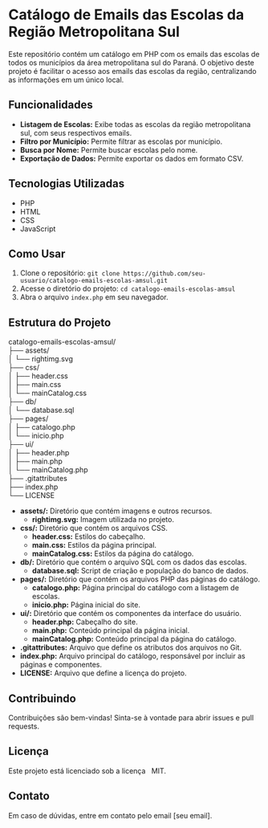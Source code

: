 # Catálogo de Emails das Escolas da Região Metropolitana Sul

Este repositório contém um catálogo em PHP com os emails das escolas de todos os municípios da área metropolitana sul do Paraná. O objetivo deste projeto é facilitar o acesso aos emails das escolas da região, centralizando as informações em um único local.

## Funcionalidades

* **Listagem de Escolas:** Exibe todas as escolas da região metropolitana sul, com seus respectivos emails.
* **Filtro por Município:** Permite filtrar as escolas por município.
* **Busca por Nome:** Permite buscar escolas pelo nome.
* **Exportação de Dados:** Permite exportar os dados em formato CSV.

## Tecnologias Utilizadas

* PHP
* HTML
* CSS
* JavaScript

## Como Usar

1. Clone o repositório: `git clone https://github.com/seu-usuario/catalogo-emails-escolas-amsul.git`
2. Acesse o diretório do projeto: `cd catalogo-emails-escolas-amsul`
3. Abra o arquivo `index.php` em seu navegador.

## Estrutura do Projeto

catalogo-emails-escolas-amsul/ <br>
├── assets/ <br>
│   └── rightimg.svg <br>
├── css/ <br>
│   ├── header.css <br>
│   ├── main.css <br>
│   └── mainCatalog.css <br>
├── db/ <br>
│   └── database.sql <br>
├── pages/ <br>
│   ├── catalogo.php <br>
│   └── inicio.php <br>
├── ui/ <br>
│   ├── header.php <br>
│   ├── main.php <br>
│   └── mainCatalog.php <br>
├── .gitattributes <br>
├── index.php <br>
└── LICENSE <br>

* **assets/:** Diretório que contém imagens e outros recursos.
    * **rightimg.svg:** Imagem utilizada no projeto.
* **css/:** Diretório que contém os arquivos CSS.
    * **header.css:** Estilos do cabeçalho.
    * **main.css:** Estilos da página principal.
    * **mainCatalog.css:** Estilos da página do catálogo.
* **db/:** Diretório que contém o arquivo SQL com os dados das escolas.
    * **database.sql:** Script de criação e população do banco de dados.
* **pages/:** Diretório que contém os arquivos PHP das páginas do catálogo.
    * **catalogo.php:** Página principal do catálogo com a listagem de escolas.
    * **inicio.php:** Página inicial do site.
* **ui/:** Diretório que contém os componentes da interface do usuário.
    * **header.php:** Cabeçalho do site.
    * **main.php:** Conteúdo principal da página inicial.
    * **mainCatalog.php:** Conteúdo principal da página do catálogo.
* **.gitattributes:** Arquivo que define os atributos dos arquivos no Git.
* **index.php:** Arquivo principal do catálogo, responsável por incluir as páginas e componentes.
* **LICENSE:** Arquivo que define a licença do projeto.

## Contribuindo

Contribuições são bem-vindas! Sinta-se à vontade para abrir issues e pull requests.

## Licença

Este projeto está licenciado sob a licença   
 MIT.

## Contato

Em caso de dúvidas, entre em contato pelo email [seu email].